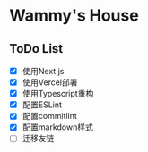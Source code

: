 # Wammy's House

## ToDo List

- [x] 使用Next.js
- [x] 使用Vercel部署
- [x] 使用Typescript重构
- [x] 配置ESLint
- [x] 配置commitlint
- [x] 配置markdown样式
- [ ] 迁移友链